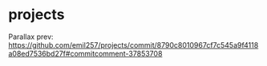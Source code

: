 # projects
Parallax prev:
https://github.com/emil257/projects/commit/8790c8010967cf7c545a9f4118a08ed7536bd27f#commitcomment-37853708
